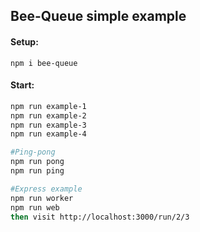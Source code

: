 ## Bee-Queue simple example

#### Setup:

```
npm i bee-queue
```

#### Start:

```bash
npm run example-1
npm run example-2
npm run example-3
npm run example-4

#Ping-pong
npm run pong
npm run ping

#Express example
npm run worker
npm run web
then visit http://localhost:3000/run/2/3
```
